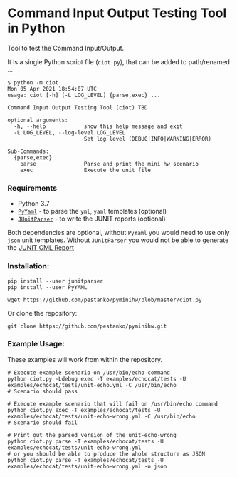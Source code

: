 # Command Input Output Testing Tool in Python

Tool to test the Command Input/Output.

It is a single Python script file (`ciot.py`), that can be added to path/renamed ...

```shell
$ python -m ciot                                                                                                                                                                                                                                                                                                                                              Mon 05 Apr 2021 18:54:07 UTC
usage: ciot [-h] [-L LOG_LEVEL] {parse,exec} ...

Command Input Output Testing Tool (ciot) TBD

optional arguments:
  -h, --help            show this help message and exit
  -L LOG_LEVEL, --log-level LOG_LEVEL
                        Set log level (DEBUG|INFO|WARNING|ERROR)

Sub-Commands:
  {parse,exec}
    parse               Parse and print the mini hw scenario
    exec                Execute the unit file
```

### Requirements

- Python 3.7
- [``PyYaml``](https://pypi.org/project/PyYAML/) - to parse the `yml`, `yaml` templates (optional)
- [``JUnitParser``](https://pypi.org/project/junitparser/) - to write the JUNIT reports (optional)

Both dependencies are optional, without ``PyYaml`` you would need to use only `json` unit templates.
Without ``JUnitParser`` you would not be able to generate
the [JUNIT CML Report](https://docs.gitlab.com/ee/ci/unit_test_reports.html)

### Installation:

```shell
pip install --user junitparser
pip install --user PyYAML

wget https://github.com/pestanko/pyminihw/blob/master/ciot.py
```

Or clone the repository:

```shell
git clone https://github.com/pestanko/pyminihw.git
```

### Example Usage:

These examples will work from within the repository.

```shell
# Execute example scenario on /usr/bin/echo command
python ciot.py -Ldebug exec -T examples/echocat/tests -U examples/echocat/tests/unit-echo.yml -C /usr/bin/echo
# Scenario should pass

# Execute example scenario that will fail on /usr/bin/echo command
python ciot.py exec -T examples/echocat/tests -U examples/echocat/tests/unit-echo-wrong.yml -C /usr/bin/echo
# Scenario should fail

# Print out the parsed version of the unit-echo-wrong
python ciot.py parse -T examples/echocat/tests -U examples/echocat/tests/unit-echo-wrong.yml
# or you should be able to produce the whole structure as JSON
python ciot.py parse -T examples/echocat/tests -U examples/echocat/tests/unit-echo-wrong.yml -o json
```




